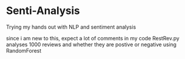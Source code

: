 # Senti-Analysis
Trying my hands out with NLP and sentiment analysis

since i am new to this, expect a lot of comments in my code
RestRev.py analyses 1000 reviews and whether they are postive or negative using RandomForest 
